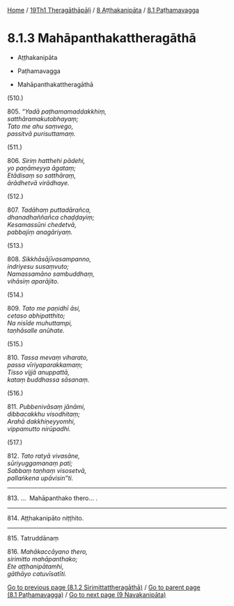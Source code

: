 
[Home](/) / [19Th1 Theragāthāpāḷi](../../../19Th1.md) / [8 Aṭṭhakanipāta](../../8.md) / [8.1 Paṭhamavagga](../8.1.md)

# 8.1.3 Mahāpanthakattheragāthā

* Aṭṭhakanipāta

* Paṭhamavagga

* Mahāpanthakattheragāthā

(510.)

805\. _“Yadā paṭhamamaddakkhiṃ,_  
_satthāramakutobhayaṃ;_  
_Tato me ahu saṃvego,_  
_passitvā purisuttamaṃ._  


(511.)

806\. _Siriṃ hatthehi pādehi,_  
_yo paṇāmeyya āgataṃ;_  
_Etādisaṃ so satthāraṃ,_  
_ārādhetvā virādhaye._  


(512.)

807\. _Tadāhaṃ puttadārañca,_  
_dhanadhaññañca chaḍḍayiṃ;_  
_Kesamassūni chedetvā,_  
_pabbajiṃ anagāriyaṃ._  


(513.)

808\. _Sikkhāsājīvasampanno,_  
_indriyesu susaṃvuto;_  
_Namassamāno sambuddhaṃ,_  
_vihāsiṃ aparājito._  


(514.)

809\. _Tato me paṇidhī āsi,_  
_cetaso abhipatthito;_  
_Na nisīde muhuttampi,_  
_taṇhāsalle anūhate._  


(515.)

810\. _Tassa mevaṃ viharato,_  
_passa vīriyaparakkamaṃ;_  
_Tisso vijjā anuppattā,_  
_kataṃ buddhassa sāsanaṃ._  


(516.)

811\. _Pubbenivāsaṃ jānāmi,_  
_dibbacakkhu visodhitaṃ;_  
_Arahā dakkhiṇeyyomhi,_  
_vippamutto nirūpadhi._  


(517.)

812\. _Tato ratyā vivasāne,_  
_sūriyuggamanaṃ pati;_  
_Sabbaṃ taṇhaṃ visosetvā,_  
_pallaṅkena upāvisin”ti._  


---

813\. …  Mahāpanthako thero… .



---

814\. Aṭṭhakanipāto niṭṭhito.



---

815\. Tatruddānaṃ



816\. _Mahākaccāyano thero,_  
_sirimitto mahāpanthako;_  
_Ete aṭṭhanipātamhi,_  
_gāthāyo catuvīsatīti._  


[Go to previous page (8.1.2 Sirimittattheragāthā)](8.1.2.md) / [Go to parent page (8.1 Paṭhamavagga)](../8.1.md) / [Go to next page (9 Navakanipāta)](../../9.md)


